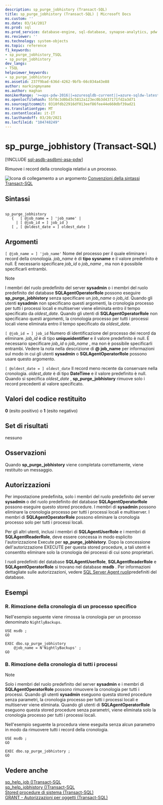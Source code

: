 ```yaml
---
description: sp_purge_jobhistory (Transact-SQL)
title: sp_purge_jobhistory (Transact-SQL) | Microsoft Docs
ms.custom: ''
ms.date: 03/14/2017
ms.prod: sql
ms.prod_service: database-engine, sql-database, synapse-analytics, pdw
ms.reviewer: ''
ms.technology: system-objects
ms.topic: reference
f1_keywords:
- sp_purge_jobhistory_TSQL
- sp_purge_jobhistory
dev_langs:
- TSQL
helpviewer_keywords:
- sp_purge_jobhistory
ms.assetid: 237f9bad-636d-4262-9bfb-66c034a43e88
author: markingmyname
ms.author: maghan
monikerRange: '>=aps-pdw-2016||=azuresqldb-current||=azure-sqldw-latest||>=sql-server-2016||>=sql-server-linux-2017||=azuresqldb-mi-current'
ms.openlocfilehash: 55f8c3d0bd3c5812a123ec0b3d437171fd2a3d71
ms.sourcegitcommit: 0310fdb22916df013eef86fee44e660dbf39ad21
ms.translationtype: MT
ms.contentlocale: it-IT
ms.lasthandoff: 03/20/2021
ms.locfileid: "104748249"
---
```

# <a name="sp_purge_jobhistory-transact-sql"></a>sp_purge_jobhistory (Transact-SQL)
[!INCLUDE [sql-asdb-asdbmi-asa-pdw](../../includes/applies-to-version/sql-asdb-asdbmi-asa-pdw.md)]

  Rimuove i record della cronologia relativi a un processo.  
  
 ![Icona di collegamento a un argomento](../../database-engine/configure-windows/media/topic-link.gif "Icona di collegamento a un argomento") [Convenzioni della sintassi Transact-SQL](../../t-sql/language-elements/transact-sql-syntax-conventions-transact-sql.md)  
  
## <a name="syntax"></a>Sintassi  
  
```  
  
sp_purge_jobhistory   
   {   [ @job_name = ] 'job_name' |   
     | [ @job_id = ] job_id }  
   [ , [ @oldest_date = ] oldest_date ]  
```  
  
## <a name="arguments"></a>Argomenti  
`[ @job_name = ] 'job_name'` Nome del processo per il quale eliminare i record della cronologia. *job_name* è di **tipo sysname** e il valore predefinito è null. È necessario specificare *job_id* o *job_name* , ma non è possibile specificarli entrambi.  
  
> [!NOTE]  
>  I membri del ruolo predefinito del server **sysadmin** o i membri del ruolo predefinito del database **SQLAgentOperatorRole** possono eseguire **sp_purge_jobhistory** senza specificare un *job_name* o *job_id*. Quando gli utenti **sysadmin** non specificano questi argomenti, la cronologia processo per tutti i processi locali e multiserver viene eliminata entro il tempo specificato da *oldest_date*. Quando gli utenti di **SQLAgentOperatorRole** non specificano questi argomenti, la cronologia processo per tutti i processi locali viene eliminata entro il tempo specificato da *oldest_date*.  
  
`[ @job_id = ] job_id` Numero di identificazione del processo dei record da eliminare. *job_id* è di tipo **uniqueidentifier** e il valore predefinito è null. È necessario specificare *job_id* o *job_name* , ma non è possibile specificarli entrambi. Vedere la nota nella descrizione di **\@ job_name** per informazioni sul modo in cui gli utenti **sysadmin** o **SQLAgentOperatorRole** possono usare questo argomento.  
  
`[ @oldest_date = ] oldest_date` Il record meno recente da conservare nella cronologia. *oldest_date* è di tipo **DateTime** e il valore predefinito è null. Quando si specifica *oldest_date* , **sp_purge_jobhistory** rimuove solo i record precedenti al valore specificato.  
  
## <a name="return-code-values"></a>Valori del codice restituito  
 **0** (esito positivo) o **1** (esito negativo)  
  
## <a name="result-sets"></a>Set di risultati  
 nessuno  
  
## <a name="remarks"></a>Osservazioni  
 Quando **sp_purge_jobhistory** viene completata correttamente, viene restituito un messaggio.  
  
## <a name="permissions"></a>Autorizzazioni  
 Per impostazione predefinita, solo i membri del ruolo predefinito del server **sysadmin** o del ruolo predefinito del database **SQLAgentOperatorRole** possono eseguire questo stored procedure. I membri di **sysadmin** possono eliminare la cronologia processo per tutti i processi locali e multiserver. I membri di **SQLAgentOperatorRole** possono eliminare la cronologia processo solo per tutti i processi locali.  
  
 Per gli altri utenti, inclusi i membri di **SQLAgentUserRole** e i membri di **SQLAgentReaderRole**, deve essere concessa in modo esplicito l'autorizzazione Execute per **sp_purge_jobhistory**. Dopo la concessione dell'autorizzazione EXECUTE per questa stored procedure, a tali utenti è consentito eliminare solo la cronologia dei processi di cui sono proprietari.  
  
 I ruoli predefiniti del database **SQLAgentUserRole**, **SQLAgentReaderRole** e **SQLAgentOperatorRole** si trovano nel database **msdb** . Per informazioni dettagliate sulle autorizzazioni, vedere [SQL Server Agent ruoli](../../ssms/agent/sql-server-agent-fixed-database-roles.md)predefiniti del database.  
  
## <a name="examples"></a>Esempi  
  
### <a name="a-remove-history-for-a-specific-job"></a>R. Rimozione della cronologia di un processo specifico  
 Nell'esempio seguente viene rimossa la cronologia per un processo denominato `NightlyBackups`.  
  
```  
USE msdb ;  
GO  
  
EXEC dbo.sp_purge_jobhistory  
    @job_name = N'NightlyBackups' ;  
GO  
```  
  
### <a name="b-remove-history-for-all-jobs"></a>B. Rimozione della cronologia di tutti i processi  
  
> [!NOTE]  
>  Solo i membri del ruolo predefinito del server **sysadmin** e i membri di **SQLAgentOperatorRole** possono rimuovere la cronologia per tutti i processi. Quando gli utenti **sysadmin** eseguono questa stored procedure senza parametri, la cronologia processo per tutti i processi locali e multiserver viene eliminata. Quando gli utenti di **SQLAgentOperatorRole** eseguono questa stored procedure senza parametri, viene eliminata solo la cronologia processo per tutti i processi locali.  
  
 Nell'esempio seguente la procedura viene eseguita senza alcun parametro in modo da rimuovere tutti i record della cronologia.  
  
```  
USE msdb ;  
GO  
  
EXEC dbo.sp_purge_jobhistory ;  
GO  
```  
  
## <a name="see-also"></a>Vedere anche  
 [sp_help_job &#40;&#41;Transact-SQL ](../../relational-databases/system-stored-procedures/sp-help-job-transact-sql.md)   
 [sp_help_jobhistory &#40;&#41;Transact-SQL ](../../relational-databases/system-stored-procedures/sp-help-jobhistory-transact-sql.md)   
 [Stored procedure di sistema &#40;Transact-SQL&#41;](../../relational-databases/system-stored-procedures/system-stored-procedures-transact-sql.md)   
 [GRANT - Autorizzazioni per oggetti &#40;Transact-SQL&#41;](../../t-sql/statements/grant-object-permissions-transact-sql.md)  
  
  
